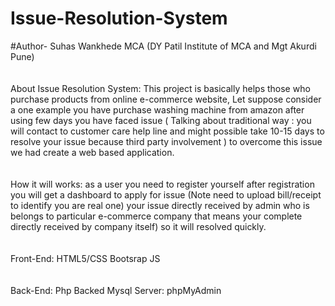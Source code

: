 # Issue-Resolution-System
#Author- Suhas Wankhede MCA (DY Patil Institute of MCA and Mgt Akurdi Pune)
<br><br><br>
About Issue Resolution System:
    This project is basically helps those who purchase products from online e-commerce website, Let suppose consider a one example you have purchase washing machine from amazon after using few days you have faced issue ( Talking about traditional way : you will contact to customer care help line and might possible take 10-15 days to resolve your issue because third party involvement ) to overcome this issue we had create a web based application.
<br><br><br>
How it will works:
as a user you need to register yourself after registration you will get a dashboard to apply for issue (Note need to upload bill/receipt to identify you are real one)
your issue directly received by admin who is belongs to particular e-commerce company that means your complete directly received by company itself) so it will resolved quickly.
<br><br><br>
Front-End: HTML5/CSS
          Bootsrap 
          JS 
          <br><br><br>
Back-End: Php Backed
          Mysql
Server: phpMyAdmin
